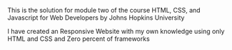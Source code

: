 This is the solution for module two of the course
HTML, CSS, and Javascript for Web Developers
by Johns Hopkins University

I have created an Responsive Website with my own knowledge using only HTML and CSS and Zero percent of frameworks
